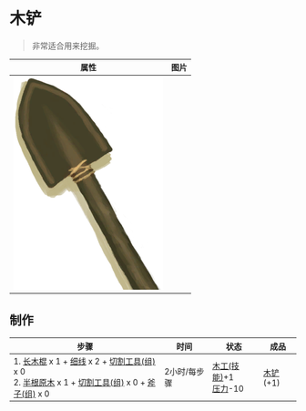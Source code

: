 # 木铲  
> 非常适合用来挖掘。  
  
  属性  |   图片   
 ----  |  ----:   
   |  ![](Sprite/WoodenShovel.png)   
  
## 制作  
步骤  |  时间  |  状态  |  成品  
----  |  ----  |  ----  |  ----  
1. [长木棍](StickLong.md) x 1 + [细线](CordFiber.md) x 2 + [切割工具(组)](GpTag_Cutter.md) x 0<br>2. [半根原木](HalfLog.md) x 1 + [切割工具(组)](GpTag_Cutter.md) x 0 + [斧子(组)](GpTag_Axe.md) x 0  |  2小时/每步骤  |  [木工(技能)](Skill_Woodworking.md)+1<br>[压力](Stress.md)-10  |  [木铲](ShovelWooden.md)(+1)  
